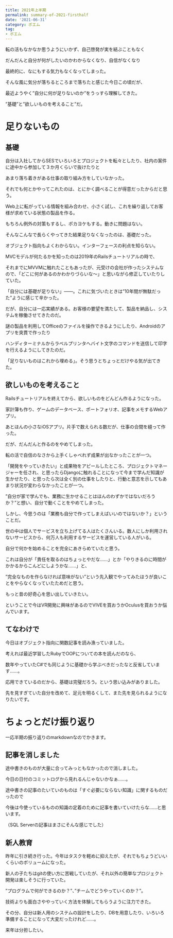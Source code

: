 ```yaml
---
title: 2021年上半期
permalink: summary-of-2021-firsthalf
date: '2021-06-31'
category: ポエム
tag:
- ポエム
---
```


転の活もなかなか思うようにいかず、自己啓発が実を結ぶこともなく

だんだんと自分が何がしたいのかわからなくなり、自信がなくなり

最終的に、なにもする気力もなくなってしまった。

そんな風に気分が落ちるところまで落ちたと感じた今日この頃だが、

最近ようやく”自分に何が足りないのか”をうっすら理解してきた。

”基礎”と”欲しいものを考えること”だ。

# 足りないもの

## 基礎

自分は入社してからSESでいろいろとプロジェクトを転々としたり、社内の案件に途中から参加して３か月くらいで抜けたりと

あまり落ち着きがある仕事の取り組み方をしていなかった。

それでも何とかやってこれたのは、とにかく調べることが得意だったからだと思う。

Web上に転がっている情報を組み合わせ、小さく試し、これを繰り返してお客様が求めている状態の製品を作る。

もちろん例外の対策もするし、ポカヨケもする。動きに問題はない。

そんなこんなで長らくやってきた結果足りなくなったのは、基礎だった。

オブジェクト指向もよくわからない。インターフェースの利点を知らない。

MVCモデルが何たるかを知ったのは2019年のRailsチュートリアルの時で、

それまでにMVVMに触れたこともあったが、元受けの会社が作ったシステムなので、「どこに何があるのかわかりづらいな～」と思いながら修正していたりしていた。

「自分には基礎が足りない」――。これに気づいたときは”10年間が無駄だった”ように感じて辛かった。

だが、自分には一応実績がある。お客様の要望を満たして、製品を納品し、システムを稼働させてきたのだ。

謎の製品を利用してOfficeのファイルを操作できるようにしたり、Androidのアプリを突貫で作ったり

ハンディターミナルからラベルプリンタへバイト文字のコマンドを送信して印字を行えるようにしてきたのだ。

「足りないものはこれから埋める」。そう思うとちょっとだけやる気が出てきた。

## 欲しいものを考えること

Railsチュートリアルを終えてから、欲しいものをどんどん作るようになった。

家計簿も作り、ゲームのデータベース、ポートフォリオ、記事をメモするWebアプリ。

あとほんの小さなiOSアプリ。片手で数えられる数だが、仕事の合間を縫って作った。

だが、だんだんと作るのをやめてしまった。

転の活で自信のなさから上手くしゃべれず成果が出なかったことが一つ。

「開発をやっていきたい」と成果物をアピールしたところ、プロジェクトマネージャーを任され、と思ったらDjangoに触れることになって今まで学んだ知識が生かせたり、と思ったら次は全く別の仕事をしたりと、行動と意志を示してもあまり状況が変わらなかったことが一つ。

”自分が家で学んでも、業務に生かせることはほんのわずかではないだろうか？”と想い、自分で動くことをやめてしまった。

しかし、今思うのは「業務も自分で作ってしまえばいいのではないか？」ということだ。

世の中は個人でサービスを立ち上げてる人はたくさんいる。数人にしか利用されないサービスから、何万人も利用するサービスを運営している人がいる。

自分で何かを始めることを完全にあきらめていたと思う。

これは自分が「責任を取るのはちょっとやだな……」とか「やりきるのに時間がかかるからこんどにしようかな……」と、

”完全なものを作らなければ意味がない”という先入観でやってみたほうが良いことをやらなくなっていたためだと思う。

もっと昔の好奇心を思い出していきたい。

ということで今はVR開発に興味があるのでVIVEを買おうかOculusを買おうか悩んでいます。

## てなわけで

今日はオブジェクト指向に関数記事を読み漁っていました。

考えれば最近学習したRubyでOOPについての本を読んだのなら、

数年やっていたC#でも同じように基礎から学ぶべきだったなと反省しています……。

応用できているのだから、基礎は完璧だろう。という思い込みがありました。

先を見すぎていた自分を改めて、足元を明るくして、また先を見られるようになりたいです。

# ちょっとだけ振り返り

一応半期の振り返りのmarkdownなのでかきます。

## 記事を消しました

途中書きのものが大量に合ってみっともなかったので消しました。

今日の日付のコミットログから見れるんじゃないかなぁ……。

途中書きの記事のたいていのものは「すぐ必要にならない知識」に関するものだったので

今後は今使っているものの知識の定着のために記事を書いていけたらな……と思います。

（SQL Serverの記事はまさにそんな感じでした）

## 新人教育

昨年に引き続き行った。今年はタスクを軽めに抑えたが、それでもちょうどいいくらいのボリュームになった。

新人の子たちはgitの使い方に苦戦していたが、それ以外の簡単なプロジェクト開発は楽しそうに行っていた。

”プログラムで何ができるのか？”、”チームでどうやっていくのか？”。

技術よりも面白さややっていく方法を体験してもらうように注力できた。

その分、自分は新人用のシステムの設計をしたり、DBを用意したり、いろいろ準備することになって大変だったけれど……。

来年は分担したい。

